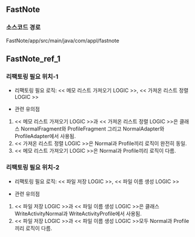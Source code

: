 ## FastNote

### 소스코드 경로
FastNote/app/src/main/java/com/appl/fastnote

## FastNote_ref_1

### 리팩토링 필요 위치-1
- 리팩토링 필요 로직: << 메모 리스트 가져오기 LOGIC >>, << 가져온 리스트 정렬 LOGIC >>

- 관련 유의점
1) << 메모 리스트 가져오기 LOGIC >>과 << 가져온 리스트 정렬 LOGIC >>은 클래스 NormalFragment와 ProfileFragment 그리고 NormalAdapter와 ProfileAdapter에서 사용됨.
2) << 가져온 리스트 정렬 LOGIC >>은 Normal과 Profile끼리 로직이 완전히 동일.
3) << 메모 리스트 가져오기 LOGIC >>은 Normal과 Profile끼리 로직이 다름.

### 리팩토링 필요 위치-2
- 리팩토링 필요 로직: << 파일 저장 LOGIC >>, << 파일 이름 생성 LOGIC >>

- 관련 유의점
1) << 파일 저장 LOGIC >>과 << 파일 이름 생성 LOGIC >>은 클래스 WriteActivityNormal과 WriteActivityProfile에서 사용됨.
2) << 파일 저장 LOGIC >>과 << 파일 이름 생성 LOGIC >>모두 Normal과 Profile끼리 로직이 다름.
